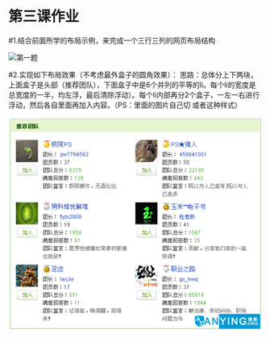 第三课作业
============================
#1.结合前面所学的布局示例，来完成一个三行三列的网页布局结构

![第一题][1]


 [1]: https://github.com/coffin5257/anying_php/raw/master/lesson_3/exercise_1.png
#2.实现如下布局效果（不考虑最外盒子的圆角效果）：
思路：总体分上下两块，上面盒子是头部（推荐团队），下面盒子中是6个并列的平等的li。每个li的宽度是总宽度的一半，均左浮，最后清除浮动）。每个li内部再分2个盒子，一左一右进行浮动，然后各自里面再加入内容。（PS：里面的图片自己切 或者这种样式）

![第二题][2]


 [2]: https://github.com/coffin5257/anying_php/raw/master/lesson_3/exercise_2.png